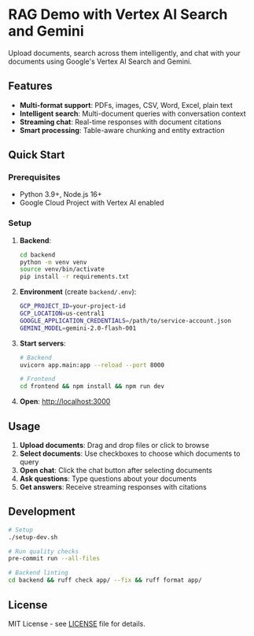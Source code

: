 # RAG Demo with Vertex AI Search and Gemini

Upload documents, search across them intelligently, and chat with your documents using Google's Vertex AI Search and Gemini.

## Features

- **Multi-format support**: PDFs, images, CSV, Word, Excel, plain text
- **Intelligent search**: Multi-document queries with conversation context
- **Streaming chat**: Real-time responses with document citations
- **Smart processing**: Table-aware chunking and entity extraction

## Quick Start

### Prerequisites
- Python 3.9+, Node.js 16+
- Google Cloud Project with Vertex AI enabled

### Setup

1. **Backend**:
   ```bash
   cd backend
   python -m venv venv
   source venv/bin/activate
   pip install -r requirements.txt
   ```

2. **Environment** (create `backend/.env`):
   ```bash
   GCP_PROJECT_ID=your-project-id
   GCP_LOCATION=us-central1
   GOOGLE_APPLICATION_CREDENTIALS=/path/to/service-account.json
   GEMINI_MODEL=gemini-2.0-flash-001
   ```

3. **Start servers**:
   ```bash
   # Backend
   uvicorn app.main:app --reload --port 8000
   
   # Frontend
   cd frontend && npm install && npm run dev
   ```

4. **Open**: [http://localhost:3000](http://localhost:3000)

## Usage

1. **Upload documents**: Drag and drop files or click to browse
2. **Select documents**: Use checkboxes to choose which documents to query  
3. **Open chat**: Click the chat button after selecting documents
4. **Ask questions**: Type questions about your documents
5. **Get answers**: Receive streaming responses with citations

## Development

```bash
# Setup
./setup-dev.sh

# Run quality checks
pre-commit run --all-files

# Backend linting
cd backend && ruff check app/ --fix && ruff format app/
```

## License

MIT License - see [LICENSE](LICENSE) file for details.